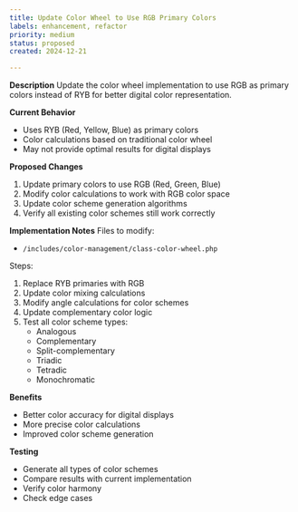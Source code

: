 ```yaml
---
title: Update Color Wheel to Use RGB Primary Colors
labels: enhancement, refactor
priority: medium
status: proposed
created: 2024-12-21

---
```


**Description**
Update the color wheel implementation to use RGB as primary colors instead of RYB for better digital color representation.

**Current Behavior**
- Uses RYB (Red, Yellow, Blue) as primary colors
- Color calculations based on traditional color wheel
- May not provide optimal results for digital displays

**Proposed Changes**
1. Update primary colors to use RGB (Red, Green, Blue)
2. Modify color calculations to work with RGB color space
3. Update color scheme generation algorithms
4. Verify all existing color schemes still work correctly

**Implementation Notes**
Files to modify:
- `/includes/color-management/class-color-wheel.php`

Steps:
1. Replace RYB primaries with RGB
2. Update color mixing calculations
3. Modify angle calculations for color schemes
4. Update complementary color logic
5. Test all color scheme types:
   - Analogous
   - Complementary
   - Split-complementary
   - Triadic
   - Tetradic
   - Monochromatic

**Benefits**
- Better color accuracy for digital displays
- More precise color calculations
- Improved color scheme generation

**Testing**
- Generate all types of color schemes
- Compare results with current implementation
- Verify color harmony
- Check edge cases
